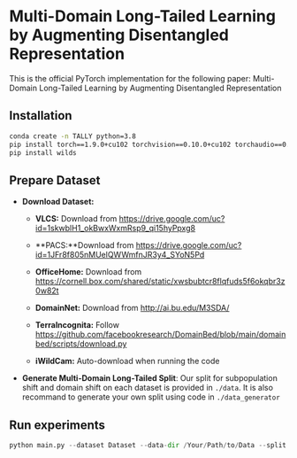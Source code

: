 # Multi-Domain Long-Tailed Learning by Augmenting Disentangled Representation

This is the official PyTorch implementation for the following paper: Multi-Domain Long-Tailed Learning by Augmenting Disentangled Representation

## Installation

```bash
conda create -n TALLY python=3.8
pip install torch==1.9.0+cu102 torchvision==0.10.0+cu102 torchaudio==0.9.0 -f https://download.pytorch.org/whl/torch_stable.html 
pip install wilds
```

## Prepare Dataset

* **Download Dataset:**

  * **VLCS:** Download from https://drive.google.com/uc?id=1skwblH1_okBwxWxmRsp9_qi15hyPpxg8

  * **PACS:**Download from  https://drive.google.com/uc?id=1JFr8f805nMUelQWWmfnJR3y4_SYoN5Pd

  * **OfficeHome:** Download from https://cornell.box.com/shared/static/xwsbubtcr8flqfuds5f6okqbr3z0w82t

  * **DomainNet:** Download from http://ai.bu.edu/M3SDA/

  * **TerraIncognita:** Follow https://github.com/facebookresearch/DomainBed/blob/main/domainbed/scripts/download.py

  * **iWildCam:** Auto-download when running the code

* **Generate Multi-Domain Long-Tailed Split**: Our split for subpopulation shift and domain shift on each dataset is provided in `./data`.  It is also recommand to generate your own split using code in `./data_generator`

## Run experiments

```python
python main.py --dataset Dataset --data-dir /Your/Path/to/Data --split suffix of split file 
```
